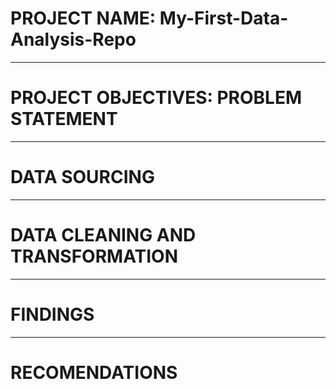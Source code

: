 # PROJECT NAME: My-First-Data-Analysis-Repo

---
# PROJECT OBJECTIVES: PROBLEM STATEMENT



---
# DATA SOURCING


---
# DATA CLEANING AND TRANSFORMATION




---
# FINDINGS





---
# RECOMENDATIONS 





